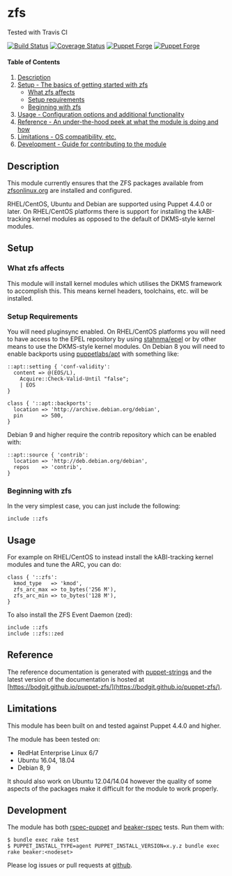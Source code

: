 # zfs

Tested with Travis CI

[![Build Status](https://travis-ci.org/bodgit/puppet-zfs.svg?branch=master)](https://travis-ci.org/bodgit/puppet-zfs)
[![Coverage Status](https://coveralls.io/repos/bodgit/puppet-zfs/badge.svg?branch=master&service=github)](https://coveralls.io/github/bodgit/puppet-zfs?branch=master)
[![Puppet Forge](http://img.shields.io/puppetforge/v/bodgit/zfs.svg)](https://forge.puppetlabs.com/bodgit/zfs)
[![Puppet Forge](https://img.shields.io/puppetforge/dt/bodgit/zfs)](https://forge.puppetlabs.com/bodgit/zfs)

#### Table of Contents

1. [Description](#description)
2. [Setup - The basics of getting started with zfs](#setup)
    * [What zfs affects](#what-zfs-affects)
    * [Setup requirements](#setup-requirements)
    * [Beginning with zfs](#beginning-with-zfs)
3. [Usage - Configuration options and additional functionality](#usage)
4. [Reference - An under-the-hood peek at what the module is doing and how](#reference)
5. [Limitations - OS compatibility, etc.](#limitations)
6. [Development - Guide for contributing to the module](#development)

## Description

This module currently ensures that the ZFS packages available from
[zfsonlinux.org](http://zfsonlinux.org) are installed and configured.

RHEL/CentOS, Ubuntu and Debian are supported using Puppet 4.4.0 or later. On
RHEL/CentOS platforms there is support for installing the kABI-tracking kernel
modules as opposed to the default of DKMS-style kernel modules.

## Setup

### What zfs affects

This module will install kernel modules which utilises the DKMS framework to
accomplish this. This means kernel headers, toolchains, etc. will be installed.

### Setup Requirements

You will need pluginsync enabled. On RHEL/CentOS platforms you will need to
have access to the EPEL repository by using
[stahnma/epel](https://forge.puppet.com/stahnma/epel) or by other means to
use the DKMS-style kernel modules. On Debian 8 you will need to enable
backports using
[puppetlabs/apt](https://forge.puppet.com/puppetlabs/apt) with something like:

```puppet
::apt::setting { 'conf-validity':
  content => @(EOS/L),
    Acquire::Check-Valid-Until "false";
    | EOS
}

class { '::apt::backports':
  location => 'http://archive.debian.org/debian',
  pin      => 500,
}
```

Debian 9 and higher require the contrib repository which can be enabled with:

```puppet
::apt::source { 'contrib':
  location => 'http://deb.debian.org/debian',
  repos    => 'contrib',
}
```

### Beginning with zfs

In the very simplest case, you can just include the following:

```puppet
include ::zfs
```

## Usage

For example on RHEL/CentOS to instead install the kABI-tracking kernel modules
and tune the ARC, you can do:

```puppet
class { '::zfs':
  kmod_type   => 'kmod',
  zfs_arc_max => to_bytes('256 M'),
  zfs_arc_min => to_bytes('128 M'),
}
```

To also install the ZFS Event Daemon (zed):

```puppet
include ::zfs
include ::zfs::zed
```

## Reference

The reference documentation is generated with
[puppet-strings](https://github.com/puppetlabs/puppet-strings) and the latest
version of the documentation is hosted at
[https://bodgit.github.io/puppet-zfs/](https://bodgit.github.io/puppet-zfs/).

## Limitations

This module has been built on and tested against Puppet 4.4.0 and higher.

The module has been tested on:

* RedHat Enterprise Linux 6/7
* Ubuntu 16.04, 18.04
* Debian 8, 9

It should also work on Ubuntu 12.04/14.04 however the quality of some aspects
of the packages make it difficult for the module to work properly.

## Development

The module has both [rspec-puppet](http://rspec-puppet.com) and
[beaker-rspec](https://github.com/puppetlabs/beaker-rspec) tests. Run them
with:

```
$ bundle exec rake test
$ PUPPET_INSTALL_TYPE=agent PUPPET_INSTALL_VERSION=x.y.z bundle exec rake beaker:<nodeset>
```

Please log issues or pull requests at
[github](https://github.com/bodgit/puppet-zfs).
